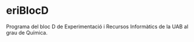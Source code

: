 # eriBlocD

Programa del bloc D de Experimentació i Recursos Informàtics de la UAB al grau de Química.



